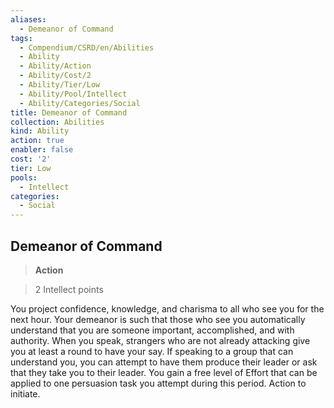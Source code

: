 ```yaml
---
aliases:
  - Demeanor of Command
tags:
  - Compendium/CSRD/en/Abilities
  - Ability
  - Ability/Action
  - Ability/Cost/2
  - Ability/Tier/Low
  - Ability/Pool/Intellect
  - Ability/Categories/Social
title: Demeanor of Command
collection: Abilities
kind: Ability
action: true
enabler: false
cost: '2'
tier: Low
pools:
  - Intellect
categories:
  - Social
---
```

## Demeanor of Command    
>**Action**    
>2 Intellect points  
    
You project confidence, knowledge, and charisma to all who see you for the next hour. Your demeanor is such that those who see you automatically understand that you are someone important, accomplished, and with authority. When you speak, strangers who are not already attacking give you at least a round to have your say. If speaking to a group that can understand you, you can attempt to have them produce their leader or ask that they take you to their leader. You gain a free level of Effort that can be applied to one persuasion task you attempt during this period. Action to initiate.